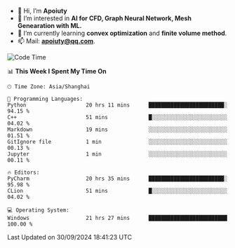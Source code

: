 - 👋 Hi, I’m **Apoiuty**
- 👀 I’m interested in **AI for CFD, Graph Neural Network, Mesh Genearation with ML.**
- 🌱 I’m currently learning **convex optimization** and **finite volume method**.
- 📫 Mail: **apoiuty@qq.com**.


<!--START_SECTION:waka-->
![Code Time](http://img.shields.io/badge/Code%20Time-1%2C283%20hrs%2017%20mins-blue)

📊 **This Week I Spent My Time On** 

```text
🕑︎ Time Zone: Asia/Shanghai

💬 Programming Languages: 
Python                   20 hrs 11 mins      ████████████████████████░   94.15 % 
C++                      51 mins             █░░░░░░░░░░░░░░░░░░░░░░░░   04.02 % 
Markdown                 19 mins             ░░░░░░░░░░░░░░░░░░░░░░░░░   01.51 % 
GitIgnore file           1 min               ░░░░░░░░░░░░░░░░░░░░░░░░░   00.13 % 
Jupyter                  1 min               ░░░░░░░░░░░░░░░░░░░░░░░░░   00.11 % 

🔥 Editors: 
PyCharm                  20 hrs 35 mins      ████████████████████████░   95.98 % 
CLion                    51 mins             █░░░░░░░░░░░░░░░░░░░░░░░░   04.02 % 

💻 Operating System: 
Windows                  21 hrs 27 mins      █████████████████████████   100.00 % 
```


 Last Updated on 30/09/2024 18:41:23 UTC
<!--END_SECTION:waka-->



<!---
Apoiuty/Apoiuty is a ✨ special ✨ repository because its `README.md` (this file) appears on your GitHub profile.
You can click the Preview link to take a look at your changes.
--->
